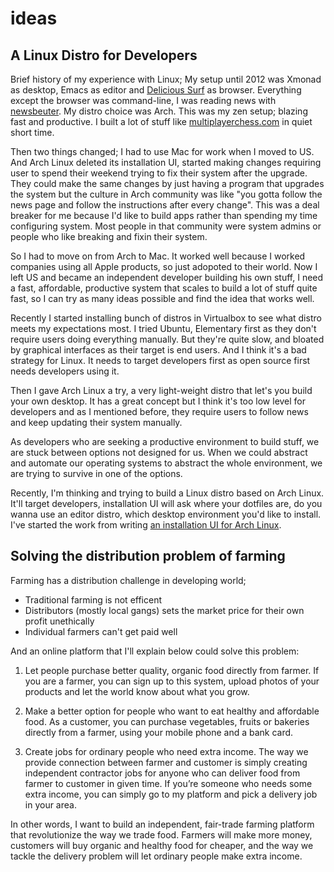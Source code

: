 # ideas

## A Linux Distro for Developers

Brief history of my experience with Linux; My setup until 2012 was Xmonad as desktop, Emacs as editor and [Delicious Surf](http://github.com/azer/delicious-surf) as browser. Everything except the browser was command-line, I was reading news with [newsbeuter](http://newsbeuter). My distro choice was Arch. This was my zen setup; blazing fast and productive. I built a lot of stuff like [multiplayerchess.com](http://multiplayerchess.com) in quiet short time.

Then two things changed; I had to use Mac for work when I moved to US. And Arch Linux deleted its installation UI, started making changes requiring user to spend their weekend trying to fix their system after the upgrade. They could make the same changes by just having a program that upgrades the system but the culture in Arch community was like "you gotta follow the news page and follow the instructions after every change". This was a deal breaker for me because I'd like to build apps rather than spending my time configuring system. Most people in that community were system admins or people who like breaking and fixin their system. 

So I had to move on from Arch to Mac. It worked well because I worked companies using all Apple products, so just adopoted to their world. Now I left US and became an independent developer building his own stuff, I need a fast, affordable, productive system that scales to build a lot of stuff quite fast, so I can try as many ideas possible and find the idea that works well.

Recently I started installing bunch of distros in Virtualbox to see what distro meets my expectations most. I tried Ubuntu, Elementary first as they don't require users doing everything manually. But they're quite slow, and bloated by graphical interfaces as their target is end users. And I think it's a bad strategy for Linux. It needs to target developers first as open source first needs developers using it.

Then I gave Arch Linux a try, a very light-weight distro that let's you build your own desktop. It has a great concept but I think it's too low level for developers and as I mentioned before, they require users to follow news and keep updating their system manually.

As developers who are seeking a productive environment to build stuff, we are stuck between options not designed for us. When we could abstract and automate our operating systems to abstract the whole environment, we are trying to survive in one of the options. 

Recently, I'm thinking and trying to build a Linux distro based on Arch Linux. It'll target developers, installation UI will ask where your dotfiles are, do you wanna use an editor distro, which desktop environment you'd like to install. I've started the work from writing [an installation UI for Arch Linux](http://github.com/happy-hacking-linux/installer).

## Solving the distribution problem of farming

Farming has a distribution challenge in developing world;

* Traditional farming is not efficent
* Distributors (mostly local gangs) sets the market price for their own profit unethically
* Individual farmers can't get paid well

And an online platform that I'll explain below could solve this problem:

1) Let people purchase better quality, organic food directly from farmer. If you are a farmer, you can sign up to this system, upload photos of your products and let the world know about what you grow.

2) Make a better option for people who want to eat healthy and affordable food. As a customer, you can purchase vegetables, fruits or bakeries directly from a farmer, using your mobile phone and a bank card.

3) Create jobs for ordinary people who need extra income. The way we provide connection between farmer and customer is simply creating independent contractor jobs for anyone who can deliver food from farmer to customer in given time. If you’re someone who needs some extra income, you can simply go to my platform and pick a delivery job in your area.

In other words, I want to build an independent, fair-trade farming platform that revolutionize the way we trade food. Farmers will make more money, customers will buy organic and healthy food for cheaper, and the way we tackle the delivery problem will let ordinary people make extra income.

